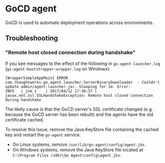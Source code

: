 # GoCD agent

GoCD is used to automate deployment operations across environments.

## Troubleshooting

### "Remote host closed connection during handshake"

If you see messages to the effect of the following in `go-agent-launcher.log` (`go-agent-bootstrapper-wrapper.log` on Windows):

```
[WrapperSimpleAppMain] ERROR com.thoughtworks.go.agent.launcher.ServerBinaryDownloader  - Couldn't update admin/agent-launcher.jar. Sleeping for 1m. Error:
INFO   | jvm 1    | 2017/04/12 17:36:37 | javax.net.ssl.SSLHandshakeException: Remote host closed connection during handshake
```

The likely cause is that the GoCD server's SSL certificate changed (e.g. because the GoCD server has been rebuilt) and the agents have the old certificate cached.

To resolve this issue, remove the Java KeyStore file containing the cached key and restart the `go-agent` service.

* On Linux systems, remove `/var/lib/go-agent/config/agent.jks`.
* On Windows systems, remove the Java KeyStore file located at `C:\Program Files (x86)\Go Agent\config\agent.jks`.
